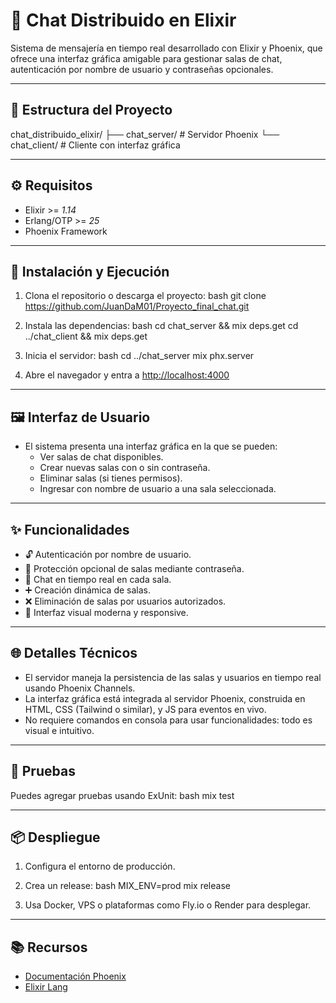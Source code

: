 # 📡 Chat Distribuido en Elixir

Sistema de mensajería en tiempo real desarrollado con Elixir y Phoenix, que ofrece una interfaz gráfica amigable para gestionar salas de chat, autenticación por nombre de usuario y contraseñas opcionales.

---

## 📁 Estructura del Proyecto


chat_distribuido_elixir/
├── chat_server/     # Servidor Phoenix
└── chat_client/     # Cliente con interfaz gráfica


---

## ⚙ Requisitos

- Elixir >= *1.14*
- Erlang/OTP >= *25*
- Phoenix Framework

---

## 🚀 Instalación y Ejecución

1. Clona el repositorio o descarga el proyecto:
   bash
   git clone https://github.com/JuanDaM01/Proyecto_final_chat.git
   

2. Instala las dependencias:
   bash
   cd chat_server && mix deps.get
   cd ../chat_client && mix deps.get
   

3. Inicia el servidor:
   bash
   cd ../chat_server
   mix phx.server
   

4. Abre el navegador y entra a [http://localhost:4000](http://localhost:4000)

---

## 🖼 Interfaz de Usuario

- El sistema presenta una interfaz gráfica en la que se pueden:
  - Ver salas de chat disponibles.
  - Crear nuevas salas con o sin contraseña.
  - Eliminar salas (si tienes permisos).
  - Ingresar con nombre de usuario a una sala seleccionada.

---

## ✨ Funcionalidades

- 🔓 Autenticación por nombre de usuario.
- 🔐 Protección opcional de salas mediante contraseña.
- 💬 Chat en tiempo real en cada sala.
- ➕ Creación dinámica de salas.
- ❌ Eliminación de salas por usuarios autorizados.
- 🎨 Interfaz visual moderna y responsive.

---

## 🌐 Detalles Técnicos

- El servidor maneja la persistencia de las salas y usuarios en tiempo real usando Phoenix Channels.
- La interfaz gráfica está integrada al servidor Phoenix, construida en HTML, CSS (Tailwind o similar), y JS para eventos en vivo.
- No requiere comandos en consola para usar funcionalidades: todo es visual e intuitivo.

---

## 🧪 Pruebas

Puedes agregar pruebas usando ExUnit:
bash
mix test


---

## 📦 Despliegue

1. Configura el entorno de producción.
2. Crea un release:
   bash
   MIX_ENV=prod mix release
   
3. Usa Docker, VPS o plataformas como Fly.io o Render para desplegar.

---

## 📚 Recursos

- [Documentación Phoenix](https://hexdocs.pm/phoenix/)
- [Elixir Lang](https://elixir-lang.org/)

